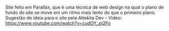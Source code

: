 Site feito em Parallax, que é uma técnica de web design na qual o plano de fundo do site se move em um ritmo mais lento do que o primeiro plano.
Sugestão de ideia para o site pela Attekita Dev - Video: https://www.youtube.com/watch?v=cudOY_pI2Fo